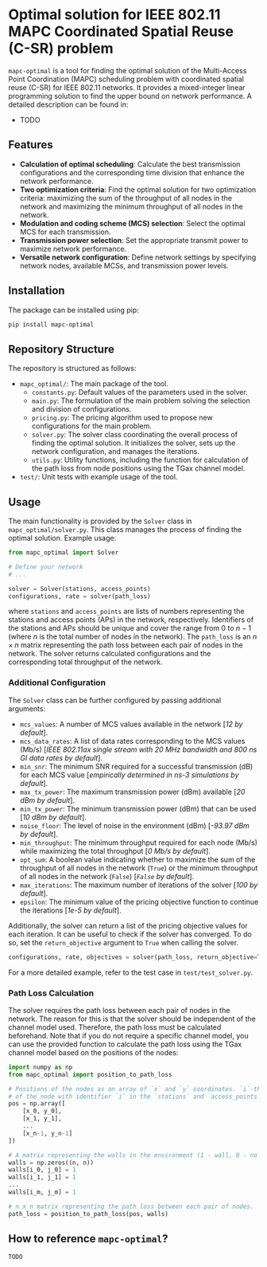 # Optimal solution for IEEE 802.11 MAPC Coordinated Spatial Reuse (C-SR) problem

`mapc-optimal` is a tool for finding the optimal solution of the Multi-Access Point Coordination (MAPC) scheduling 
problem with coordinated spatial reuse (C-SR) for IEEE 802.11 networks. It provides a mixed-integer linear programming 
solution to find the upper bound on network performance. A detailed description can be found in:

- TODO

## Features

- **Calculation of optimal scheduling**: Calculate the best transmission configurations and the corresponding time 
  division that enhance the network performance.
- **Two optimization criteria**: Find the optimal solution for two optimization criteria: maximizing the sum of the 
  throughput of all nodes in the network and maximizing the minimum throughput of all nodes in the network.
- **Modulation and coding scheme (MCS) selection**: Select the optimal MCS for each transmission.
- **Transmission power selection**: Set the appropriate transmit power to maximize network performance.
- **Versatile network configuration**: Define network settings by specifying network nodes, available MCSs, 
  and transmission power levels.

## Installation

The package can be installed using pip:

```bash
pip install mapc-optimal
```

## Repository Structure

The repository is structured as follows:

- `mapc_optimal/`: The main package of the tool.
  - `constants.py`: Default values of the parameters used in the solver.
  - `main.py`: The formulation of the main problem solving the selection and division of configurations.
  - `pricing.py`: The pricing algorithm used to propose new configurations for the main problem.
  - `solver.py`: The solver class coordinating the overall process of finding the optimal solution. It initializes the 
     solver, sets up the network configuration, and manages the iterations.
  - `utils.py`: Utility functions, including the function for calculation of the path loss from node positions using 
    the TGax channel model.
- `test/`: Unit tests with example usage of the tool.

## Usage

The main functionality is provided by the `Solver` class in `mapc_optimal/solver.py`. This class manages the process of 
finding the optimal solution. Example usage:

```python
from mapc_optimal import Solver

# Define your network
# ...

solver = Solver(stations, access_points)
configurations, rate = solver(path_loss)
```

where `stations` and `access_points` are lists of numbers representing the stations and access points (APs) in the 
network, respectively. Identifiers of the stations and APs should be unique and cover the range from $0$ to $n - 1$
(where $n$ is the total number of nodes in the network). The `path_loss` is an $n \times n$ matrix representing the 
path loss between each pair of nodes in the network. The solver returns calculated configurations and the corresponding
total throughput of the network.

### Additional Configuration

The `Solver` class can be further configured by passing additional arguments:

- `mcs_values`: A number of MCS values available in the network [*12 by default*].
- `mcs_data_rates`: A list of data rates corresponding to the MCS values (Mb/s) [*IEEE 802.11ax single stream with 20 
  MHz bandwidth and 800 ns GI data rates by default*].
- `min_snr`: The minimum SNR required for a successful transmission (dB) for each MCS value [*empirically determined 
  in ns-3 simulations by default*].
- `max_tx_power`: The maximum transmission power (dBm) available [*20 dBm by default*].
- `min_tx_power`: The minimum transmission power (dBm) that can be used [*10 dBm by default*].
- `noise_floor`: The level of noise in the environment (dBm) [*-93.97 dBm by default*].
- `min_throughput`: The minimum throughput required for each node (Mb/s) while maximizing the total throughput 
  [*0 Mb/s by default*].
- `opt_sum`: A boolean value indicating whether to maximize the sum of the throughput of all nodes in the network 
  (`True`) or the minimum throughput of all nodes in the network (`False`) [*`False` by default*].
- `max_iterations`: The maximum number of iterations of the solver [*100 by default*].
- `epsilon`: The minimum value of the pricing objective function to continue the iterations [*1e-5 by default*].

Additionally, the solver can return a list of the pricing objective values for each iteration. It can be useful to 
check if the solver has converged. To do so, set the `return_objective` argument to `True` when calling the solver.

```python
configurations, rate, objectives = solver(path_loss, return_objective=True)
```

For a more detailed example, refer to the test case in `test/test_solver.py`.

### Path Loss Calculation

The solver requires the path loss between each pair of nodes in the network. The reason for this is that the solver 
should be independent of the channel model used. Therefore, the path loss must be calculated beforehand. Note that 
if you do not require a specific channel model, you can use the provided function to calculate the path loss 
using the TGax channel model based on the positions of the nodes:
     
```python
import numpy as np    
from mapc_optimal import position_to_path_loss

# Positions of the nodes as an array of `x` and `y` coordinates. `i`-th row represents the position 
# of the node with identifier `i` in the `stations` and `access_points` lists.
pos = np.array([
    [x_0, y_0],
    [x_1, y_1],
    ...
    [x_n-1, y_n-1]
])

# A matrix representing the walls in the environment (1 - wall, 0 - no wall between nodes `i` and `j`).
walls = np.zeros((n, n))
walls[i_0, j_0] = 1
walls[i_1, j_1] = 1
...
walls[i_m, j_m] = 1

# n x n matrix representing the path loss between each pair of nodes.
path_loss = position_to_path_loss(pos, walls)
```

## How to reference `mapc-optimal`?

```
TODO
```
